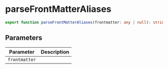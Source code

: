 # parseFrontMatterAliases

```ts
export function parseFrontMatterAliases(frontmatter: any | null): string[] | null;
```

## Parameters

| Parameter | Description |
|-----------|-------------|
| `frontmatter` | |
